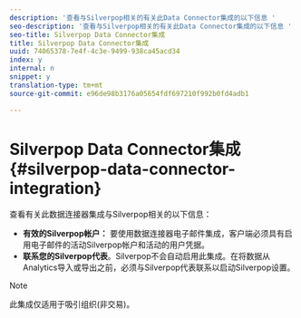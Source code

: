 ```yaml
---
description: '查看与Silverpop相关的有关此Data Connector集成的以下信息 '
seo-description: '查看与Silverpop相关的有关此Data Connector集成的以下信息 '
seo-title: Silverpop Data Connector集成
title: Silverpop Data Connector集成
uuid: 74065378-7e4f-4c3e-9499-938ca45acd34
index: y
internal: n
snippet: y
translation-type: tm+mt
source-git-commit: e96de98b3176a05654fdf697210f992b0fd4adb1

---
```



# Silverpop Data Connector集成{#silverpop-data-connector-integration}

查看有关此数据连接器集成与Silverpop相关的以下信息：

* **有效的Silverpop帐户：** 要使用数据连接器电子邮件集成，客户端必须具有启用电子邮件的活动Silverpop帐户和活动的用户凭据。
* **联系您的Silverpop代表**。Silverpop不会自动启用此集成。在将数据从Analytics导入或导出之前，必须与Silverpop代表联系以启动Silverpop设置。

>[!NOTE]
>
>此集成仅适用于吸引组织(非交易)。

